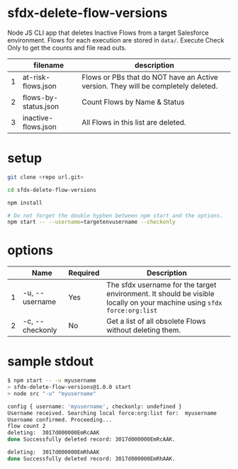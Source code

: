 # sfdx-delete-flow-versions

Node JS CLI app that deletes Inactive Flows from a target Salesforce environment. Flows for each execution are stored in `data/`. Execute Check Only to get the counts and file read outs.

| | filename | description |
|---|---|---|
| 1 | at-risk-flows.json | Flows or PBs that do NOT have an Active version. They will be completely deleted. |
| 2 | flows-by-status.json | Count Flows by Name & Status |
| 3 | inactive-flows.json | All Flows in this list are deleted. |

# setup

```sh
git clone <repo url.git>

cd sfdx-delete-flow-versions

npm install

# Do not forget the double hyphen between npm start and the options.
npm start -- --username=targetenvusername --checkonly
```

# options

|   | Name | Required | Description |
|---|---|---|---|
| 1 | -u, --username | Yes | The sfdx username for the target environment. It should be visible locally on your machine using `sfdx force:org:list` |
| 2 | -c, --checkonly | No | Get a list of all obsolete Flows without deleting them. |

# sample stdout

```sh
$ npm start -- -u myusername
> sfdx-delete-flow-versions@1.0.0 start
> node src "-u" "myusername"

config { username: 'myusername', checkonly: undefined }
Username received. Searching local force:org:list for:  myusername
Username confirmed. Proceeding...
flow count 2
deleting:  3017d000000EmRcAAK
done Successfully deleted record: 3017d000000EmRcAAK.

deleting:  3017d000000EmRhAAK
done Successfully deleted record: 3017d000000EmRhAAK.
```